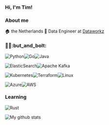 ### Hi, I'm Tim!

### About me
:house: the Netherlands
:office: Data Engineer at [Dataworkz][1]

### :wrench::hammer::but_and_bolt:

![Python](https://img.shields.io/badge/python-3670A0?style=for-the-badge&logo=python&logoColor=ffdd54)![Go](https://img.shields.io/badge/go-%2300ADD8.svg?style=for-the-badge&logo=go&logoColor=white)![Java](https://img.shields.io/badge/java-%23ED8B00.svg?style=for-the-badge&logo=java&logoColor=white)

![ElasticSearch](https://img.shields.io/badge/-ElasticSearch-005571?style=for-the-badge&logo=elasticsearch)![Apache Kafka](https://img.shields.io/badge/Apache%20Kafka-000?style=for-the-badge&logo=apachekafka)

![Kubernetes](https://img.shields.io/badge/kubernetes-%23326ce5.svg?style=for-the-badge&logo=kubernetes&logoColor=white)![Terraform](https://img.shields.io/badge/terraform-%235835CC.svg?style=for-the-badge&logo=terraform&logoColor=white)![Linux](https://img.shields.io/badge/Linux-FCC624?style=for-the-badge&logo=linux&logoColor=black)

![Azure](https://img.shields.io/badge/azure-%230072C6.svg?style=for-the-badge&logo=microsoftazure&logoColor=white)![AWS](https://img.shields.io/badge/AWS-%23FF9900.svg?style=for-the-badge&logo=amazon-aws&logoColor=white)

### Learning
![Rust](https://img.shields.io/badge/rust-%23000000.svg?style=for-the-badge&logo=rust&logoColor=white)

![My github stats](https://github-readme-stats.vercel.app/api?username=Duchadian&hide=stars)

[1]: https://dataworkz.nl
